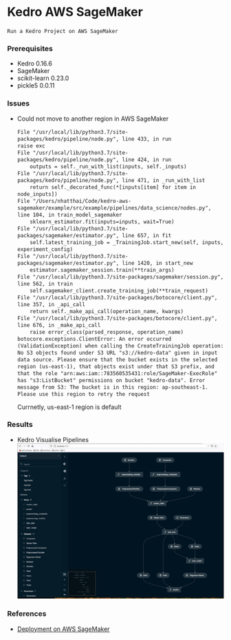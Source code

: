 # Kedro AWS SageMaker
    Run a Kedro Project on AWS SageMaker

### Prerequisites
+ Kedro 0.16.6
+ SageMaker
+ scikit-learn 0.23.0
+ pickle5 0.0.11

### Issues
+ Could not move to another region in AWS SageMaker
    ```
    File "/usr/local/lib/python3.7/site-packages/kedro/pipeline/node.py", line 433, in run
    raise exc
    File "/usr/local/lib/python3.7/site-packages/kedro/pipeline/node.py", line 424, in run
        outputs = self._run_with_list(inputs, self._inputs)
    File "/usr/local/lib/python3.7/site-packages/kedro/pipeline/node.py", line 471, in _run_with_list
        return self._decorated_func(*[inputs[item] for item in node_inputs])
    File "/Users/nhatthai/Code/kedro-aws-sagemaker/example/src/example/pipelines/data_science/nodes.py", line 104, in train_model_sagemaker
        sklearn_estimator.fit(inputs=inputs, wait=True)
    File "/usr/local/lib/python3.7/site-packages/sagemaker/estimator.py", line 657, in fit
        self.latest_training_job = _TrainingJob.start_new(self, inputs, experiment_config)
    File "/usr/local/lib/python3.7/site-packages/sagemaker/estimator.py", line 1420, in start_new
        estimator.sagemaker_session.train(**train_args)
    File "/usr/local/lib/python3.7/site-packages/sagemaker/session.py", line 562, in train
        self.sagemaker_client.create_training_job(**train_request)
    File "/usr/local/lib/python3.7/site-packages/botocore/client.py", line 357, in _api_call
        return self._make_api_call(operation_name, kwargs)
    File "/usr/local/lib/python3.7/site-packages/botocore/client.py", line 676, in _make_api_call
        raise error_class(parsed_response, operation_name)
    botocore.exceptions.ClientError: An error occurred (ValidationException) when calling the CreateTrainingJob operation: No S3 objects found under S3 URL "s3://kedro-data" given in input data source. Please ensure that the bucket exists in the selected region (us-east-1), that objects exist under that S3 prefix, and that the role "arn:aws:iam::783560535431:role/SageMaker-ExecRole" has "s3:ListBucket" permissions on bucket "kedro-data". Error message from S3: The bucket is in this region: ap-southeast-1. Please use this region to retry the request
    ```
    Currnetly, us-east-1 region is default

### Results
+ Kedro Visualise Pipelines
    ![Kedro Viz](images/Kedro-Viz.jpg)


### References
+ [Deployment on AWS SageMaker](https://kedro.readthedocs.io/en/0.16.6/10_deployment/08_aws_sagemaker.html)

